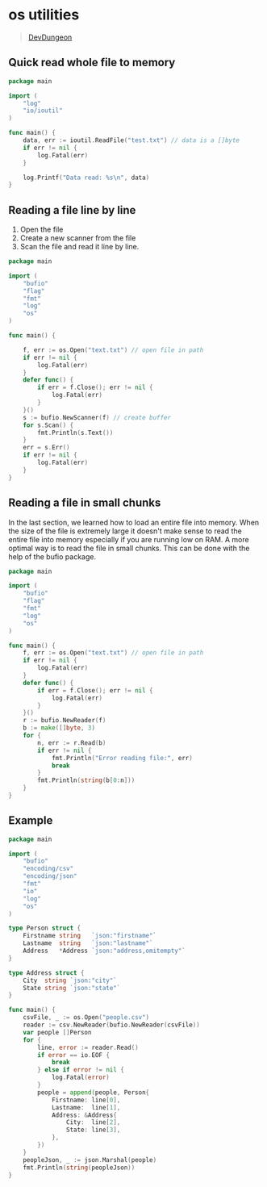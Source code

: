 # os utilities

> [DevDungeon](https://www.devdungeon.com/content/working-files-go)

## Quick read whole file to memory

```go
package main

import (
    "log"
    "io/ioutil"
)

func main() {
    data, err := ioutil.ReadFile("test.txt") // data is a []byte
    if err != nil {
        log.Fatal(err)
    }

    log.Printf("Data read: %s\n", data)
}
```

## Reading a file line by line

1. Open the file
1. Create a new scanner from the file
1. Scan the file and read it line by line.

```go
package main

import (
    "bufio"
    "flag"
    "fmt"
    "log"
    "os"
)

func main() {

    f, err := os.Open("text.txt") // open file in path
    if err != nil {
        log.Fatal(err)
    }
    defer func() {
        if err = f.Close(); err != nil {
            log.Fatal(err)
        }
    }()
    s := bufio.NewScanner(f) // create buffer
    for s.Scan() {
        fmt.Println(s.Text())
    }
    err = s.Err()
    if err != nil {
        log.Fatal(err)
    }
}
```

## Reading a file in small chunks

In the last section, we learned how to load an entire file into memory. When the size of the file is extremely large it doesn't make sense to read the entire file into memory especially if you are running low on RAM. A more optimal way is to read the file in small chunks. This can be done with the help of the bufio package.

```go
package main

import (
    "bufio"
    "flag"
    "fmt"
    "log"
    "os"
)

func main() {
    f, err := os.Open("text.txt") // open file in path
    if err != nil {
        log.Fatal(err)
    }
    defer func() {
        if err = f.Close(); err != nil {
            log.Fatal(err)
        }
    }()
    r := bufio.NewReader(f)
    b := make([]byte, 3)
    for {
        n, err := r.Read(b)
        if err != nil {
            fmt.Println("Error reading file:", err)
            break
        }
        fmt.Println(string(b[0:n]))
    }
}
```

## Example

```go
package main

import (
    "bufio"
    "encoding/csv"
    "encoding/json"
    "fmt"
    "io"
    "log"
    "os"
)

type Person struct {
    Firstname string   `json:"firstname"`
    Lastname  string   `json:"lastname"`
    Address   *Address `json:"address,omitempty"`
}

type Address struct {
    City  string `json:"city"`
    State string `json:"state"`
}

func main() {
    csvFile, _ := os.Open("people.csv")
    reader := csv.NewReader(bufio.NewReader(csvFile))
    var people []Person
    for {
        line, error := reader.Read()
        if error == io.EOF {
            break
        } else if error != nil {
            log.Fatal(error)
        }
        people = append(people, Person{
            Firstname: line[0],
            Lastname:  line[1],
            Address: &Address{
                City:  line[2],
                State: line[3],
            },
        })
    }
    peopleJson, _ := json.Marshal(people)
    fmt.Println(string(peopleJson))
}
```